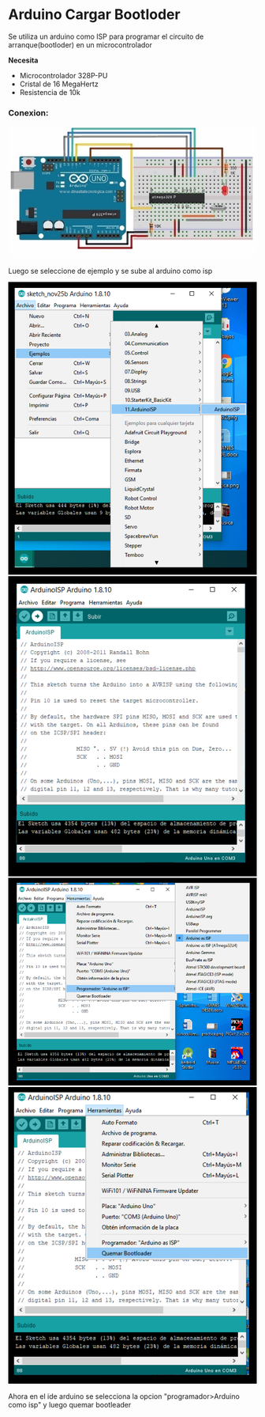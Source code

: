 # Arduino Cargar Bootloder

Se utiliza un arduino como ISP para programar el circuito de arranque(bootloder) en un microcontrolador

**Necesita**
* Microcontrolador 328P-PU
* Cristal de 16 MegaHertz
* Resistencia de 10k

### Conexion:

<img src="https://github.com/IDiegoUlises/Arduino-Cargar-Bootloder/blob/master/images/Arduino-Como-ISP.jpeg" />

Luego se seleccione de ejemplo y se sube al arduino como isp 

<img src="https://github.com/IDiegoUlises/Arduino-Cargar-Bootloder/blob/master/images/Ejemplo-Arduino-Como-ISP-Con-Fondo-Negro.png" />

<img src="https://github.com/IDiegoUlises/Arduino-Cargar-Bootloder/blob/master/images/Subir-programa-Arduino-Como-ISP-Con.Fondo-Negro.png" />

<img src="https://github.com/IDiegoUlises/Arduino-Cargar-Bootloder/blob/master/images/Programador-Arduino-As-ISP-Con-Fondo-Negro.png" />

<img src="https://github.com/IDiegoUlises/Arduino-Cargar-Bootloder/blob/master/images/Quemar-Bootloder-Con-Fondo-Negro.png" />





Ahora en el ide arduino se selecciona la opcion "programador>Arduino como isp" y luego quemar bootleader
